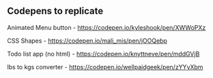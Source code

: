 ## Codepens to replicate

Animated Menu button - https://codepen.io/kyleshook/pen/XWWoPXz

CSS Shapes - https://codepen.io/mali_mis/pen/jOOQebp

Todo list app (no html) - https://codepen.io/knyttneve/pen/mddGVjB

lbs to kgs converter - https://codepen.io/wellpaidgeek/pen/zYYyXbm

